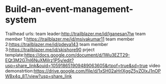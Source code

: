 # Build-an-event-management-system
Trailhead urls:
team leader:http://trailblazer.me/id/lganesan7lw
team member 1:https://trailblazer.me/id/msivakumar11
team member 2:https://trailblazer.me/id/pdeva143
team member 3:https://trailblazer.me/id/skishore90
prject template:https://docs.google.com/document/d/1Wu3EZT29-EQt3M2G7nI6NuXMiIrz1P5y/edit?usp=share_link&ouid=105918651909489063605&rtpof=true&sd=true
video demonstrtion:https://drive.google.com/file/d/1xSH02aHrIXggZ5yZOlxJ1nOPWBx4q_8T/view?usp=share_link
